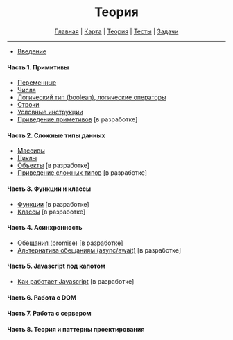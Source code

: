 <div align="center">

# Теория

[Главная](https://github.com/dollaween/junior-roadmap/)
|
[Карта](/roadmap/README.md)
|
[Теория](/theory/README.md)
|
[Тесты](/tests/README.md)
|
[Задачи](/tasks/README.md)

</div>

---

* [Введение](./introduction.md)

#### Часть 1. Примитивы
* [Переменные](./variables.md)
* [Числа](./number.md)
* [Логический тип (boolean), логические операторы](./boolean.md)
* [Строки](./string.md)
* [Условные инструкции](./condition.md)
* [Приведение приметивов](./primitive-coercion.md) [в разработке]

#### Часть 2. Сложные типы данных
* [Массивы](./array.md)
* [Циклы](./loops.md)
* [Объекты](./object.md) [в разработке]
* [Приведение сложных типов](./type-coercion.md) [в разработке]

#### Часть 3. Функции и классы
* [Функции](./function.md) [в разработке]
* [Классы](./class.md) [в разработке]

#### Часть 4. Асинхронность
* [Обещания (promise)](./promise.md) [в разработке]
* [Альтернатива обещаниям (async/await)](./async-await.md) [в разработке]

#### Часть 5. Javascript под капотом
* [Как работает Javascript](./how-it-works.md) [в разработке]

#### Часть 6. Работа с DOM

#### Часть 7. Работа с сервером

#### Часть 8. Теория и паттерны проектирования
